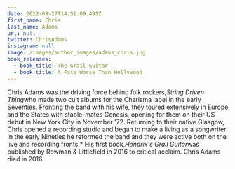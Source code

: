 ```yaml
---
date: 2022-08-27T14:51:09.491Z
first_name: Chris
last_name: Adams
url: null
twitter: ChrisAdams
instagram: null
image: /images/author_images/adams_chris.jpg
book_releases:
  - book_title: The Grail Guitar
  - book_title: A Fate Worse Than Hollywood
---
```

Chris Adams was the driving force behind folk rockers,*String Driven Thing*who made two cult albums for the Charisma label in the early Seventies. Fronting the band with his wife, they toured extensively in Europe and the States with stable-mates Genesis, opening for them on their US debut in New York City in November '72. Returning to their native Glasgow, Chris opened a recording studio and began to make a living as a songwriter. In the early Nineties he reformed the band and they were active both on the live and recording fronts.* His first book,*Hendrix's Grail Guitar*was published by Rowman & Littlefield in 2016 to critical acclaim. Chris Adams died in 2016.